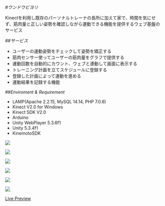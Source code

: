 #*ウンドウビヨリ*

Kinectを利用し既存のパーソナルトレーナの長所に加えて家で、時間を気にせず、筋肉量と正しい姿勢を確認しながら運動できる機能を提供するウェブ基盤のサービス	

##*サービス*  
 * ユーザーの運動姿勢をチェックして姿勢を矯正する  
 * 筋肉センサー使ってユーザーの筋肉量をグラフで提供する  
 * 運動回数を自動的にカウント、ウェブと連動して画面に表示する  
 * トレーニング計画を立てスケジュールに登録する  
 * 登録した計画によって運動を進める  
 * 運動結果を記録する機能  

##*Enviroment & Requirement*  
 * LAMP(Apache 2.2.15, MySQL 14.14, PHP 7.0.6)
 * Kinect V2.0 for Windows
 * Kinect SDK V2.0
 * Arduino
 * Unity WebPlayer 5.3.6f1
 * Unity 5.3.4f1
 * KinemotoSDK


![](http://portfolio.jongyoonb.space/jp/wp-content/uploads/sites/2/2016/09/e1-300x192.png)  

![](http://portfolio.jongyoonb.space/jp/wp-content/uploads/sites/2/2016/09/e2-300x192.png)  

![](http://portfolio.jongyoonb.space/jp/wp-content/uploads/sites/2/2016/09/e3-300x176.png)  

![](http://portfolio.jongyoonb.space/jp/wp-content/uploads/sites/2/2016/09/e4-300x207.png)  

![](http://portfolio.jongyoonb.space/jp/wp-content/uploads/sites/2/2016/09/e5-300x182.png)  

![](http://portfolio.jongyoonb.space/jp/wp-content/uploads/sites/2/2016/09/e6-300x198.png)  

<a href="http://jycom.asuscomm.com:5080" target="_blank">Live Preview</a>

